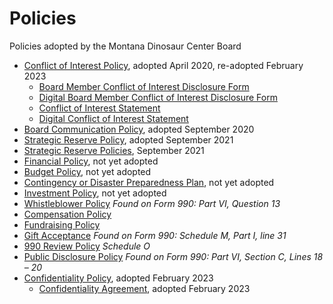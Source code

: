 # Policies

Policies adopted by the Montana Dinosaur Center Board

* [Conflict of Interest Policy](conflict-of-interest-policy.md), adopted April 2020, re-adopted February 2023
  * [Board Member Conflict of Interest Disclosure Form](https://docs.tmdinosaurcenter.org/policies-and-info/KHxCR15iKwLXTyQyEIfo/)
  * [Digital Board Member Conflict of Interest Disclosure Form](https://forms.monday.com/forms/41bc9a5f10faa5d53a8c49558c633d70?r=use1)
  * [Conflict of Interest Statement](https://docs.tmdinosaurcenter.org/policies-and-info/conflict-of-interest-policy/conflict-of-interest-statement)
  * [Digital Conflict of Interest Statement](https://forms.monday.com/forms/9501dd91aed9008061d31455fc6cf45a?r=use1)
* [Board Communication Policy](https://docs.tmdinosaurcenter.org/policies/), adopted September 2020
* [Strategic Reserve Policy](strategic-reserve-policy.md), adopted September 2021
* [Strategic Reserve Policies](https://docs.tmdinosaurcenter.org/policies-and-info/KHxCR15iKwLXTyQyEIfo/), September 2021
* [Financial Policy](financial-policy.md), not yet adopted
* [Budget Policy](budget-policy.md), not yet adopted
* [Contingency or Disaster Preparedness Plan](contingency-or-disaster-policy.md), not yet adopted
* [Investment Policy](investment-policy.md), not yet adopted
* [Whistleblower Policy](whistleblower-policy.md) _Found on Form 990: Part VI, Question 13_
* [Compensation Policy](./)
* [Fundraising Policy](./)
* [Gift Acceptance](./) _Found on Form 990: Schedule M, Part I, line 31_
* [990 Review Policy](./) _Schedule O_
* [Public Disclosure Policy](./) _Found on Form 990: Part VI, Section C, Lines 18 – 20_
* [Confidentiality Policy](https://docs.tmdinosaurcenter.org/policies-and-info/KHxCR15iKwLXTyQyEIfo/), adopted February 2023
  * [Confidentiality Agreement](confidentiality-policy/board-of-directors-confidentiality-agreement.md), adopted February 2023
